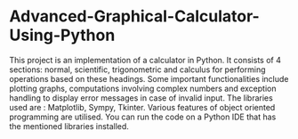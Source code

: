 # Advanced-Graphical-Calculator-Using-Python
This project is an implementation of a calculator in Python. It consists of 4 sections: normal, scientific, trigonometric and calculus for performing operations based on these headings. Some important functionalities include plotting graphs, computations involving complex numbers and exception handling to display error messages in case of invalid input. The libraries used are : Matplotlib, Sympy, Tkinter. Various features of object oriented programming are utilised. You can run the code on a Python IDE that has the mentioned libraries installed.
